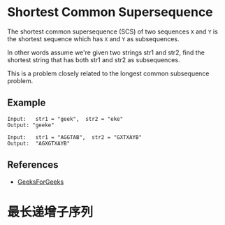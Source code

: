 # Shortest Common Supersequence

The shortest common supersequence (SCS) of two sequences `X` and `Y` 
is the shortest sequence which has `X` and `Y` as subsequences.

In other words assume we're given two strings str1 and str2, find 
the shortest string that has both str1 and str2 as subsequences.

This is a problem closely related to the longest common 
subsequence problem.

## Example

```
Input:   str1 = "geek",  str2 = "eke"
Output: "geeke"

Input:   str1 = "AGGTAB",  str2 = "GXTXAYB"
Output:  "AGXGTXAYB"
```

## References

- [GeeksForGeeks](https://www.geeksforgeeks.org/shortest-common-supersequence/)

# 最长递增子序列